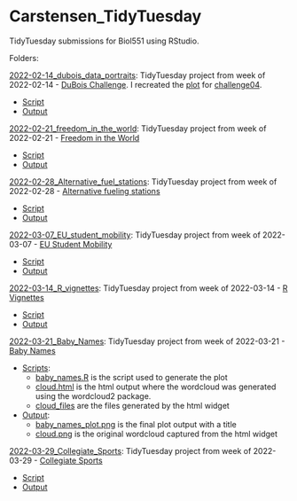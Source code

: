 # Carstensen_TidyTuesday
TidyTuesday submissions for Biol551 using RStudio. 

Folders:

[2022-02-14_dubois_data_portraits](https://github.com/h-carstensen/Carstensen_TidyTuesday/tree/main/dubois_data_portraits): TidyTuesday project from week of 2022-02-14 - [DuBois Challenge](https://github.com/rfordatascience/tidytuesday/blob/master/data/2022/2022-02-15/readme.md). I recreated the [plot](https://github.com/ajstarks/dubois-data-portraits/blob/master/challenge/2022/challenge04/original-plate-21.jpg) for [challenge04](https://github.com/ajstarks/dubois-data-portraits/tree/master/challenge/2022/challenge04).
 * [Script](https://github.com/h-carstensen/Carstensen_TidyTuesday/blob/main/dubois_data_portraits/script/dubois_challenge04_script.R)
 * [Output](https://github.com/h-carstensen/Carstensen_TidyTuesday/blob/main/dubois_data_portraits/outputs/DuBois_challenge04.png)

[2022-02-21_freedom_in_the_world](https://github.com/h-carstensen/Carstensen_TidyTuesday/tree/main/2022-02-21_freedom_in_the_world): TidyTuesday project from week of 2022-02-21 - [Freedom in the World](https://github.com/rfordatascience/tidytuesday/tree/master/data/2022/2022-02-22)
 * [Script](https://github.com/h-carstensen/Carstensen_TidyTuesday/blob/main/2022-02-21_freedom_in_the_world/Script/Freedom_in_the_world_script.R)
 * [Output](https://github.com/h-carstensen/Carstensen_TidyTuesday/blob/main/2022-02-21_freedom_in_the_world/Output/Freedom_plot.png)

[2022-02-28_Alternative_fuel_stations](https://github.com/h-carstensen/Carstensen_TidyTuesday/tree/main/2022-02-28_Alternative_fuel_stations): TidyTuesday project from week of 2022-02-28 - [Alternative fueling stations](https://github.com/rfordatascience/tidytuesday/tree/master/data/2022/2022-03-01)
 * [Script](https://github.com/h-carstensen/Carstensen_TidyTuesday/blob/main/2022-02-28_Alternative_fuel_stations/Script/Alternative_fuel_stations_script.R)
 * [Output](https://github.com/h-carstensen/Carstensen_TidyTuesday/blob/main/2022-02-28_Alternative_fuel_stations/Output/Alternative_fuel.png)

[2022-03-07_EU_student_mobility](https://github.com/h-carstensen/Carstensen_TidyTuesday/tree/main/2022-03-07_EU_student_mobility): TidyTuesday project from week of 2022-03-07 - [EU Student Mobility](https://github.com/rfordatascience/tidytuesday/tree/master/data/2022/2022-03-08)
 * [Script](https://github.com/h-carstensen/Carstensen_TidyTuesday/blob/main/2022-03-07_EU_student_mobility/Script/Erasmus.R)
 * [Output](https://github.com/h-carstensen/Carstensen_TidyTuesday/blob/main/2022-03-07_EU_student_mobility/Output/Erasmus.png)

[2022-03-14_R_vignettes](https://github.com/h-carstensen/Carstensen_TidyTuesday/tree/main/2022-03-14_R_vignettes): TidyTuesday project from week of 2022-03-14 - [R Vignettes](https://github.com/rfordatascience/tidytuesday/tree/master/data/2022/2022-03-15)
 * [Script](https://github.com/h-carstensen/Carstensen_TidyTuesday/blob/main/2022-03-14_R_vignettes/Script/R_vignettes.R)
 * [Output](https://github.com/h-carstensen/Carstensen_TidyTuesday/blob/main/2022-03-14_R_vignettes/Output/R_Vignettes.png)

[2022-03-21_Baby_Names](https://github.com/h-carstensen/Carstensen_TidyTuesday/tree/main/2022-03-21_Baby_Names): TidyTuesday project from week of 2022-03-21 - [Baby Names](https://github.com/rfordatascience/tidytuesday/tree/master/data/2022/2022-03-22)
 * [Scripts](https://github.com/h-carstensen/Carstensen_TidyTuesday/tree/main/2022-03-21_Baby_Names/Script):
   * [baby_names.R](https://github.com/h-carstensen/Carstensen_TidyTuesday/blob/main/2022-03-21_Baby_Names/Script/baby_names.R) is the script used to generate the plot
   * [cloud.html](https://github.com/h-carstensen/Carstensen_TidyTuesday/blob/main/2022-03-21_Baby_Names/Script/cloud.html) is the  html output where the wordcloud was generated using the wordcloud2 package.
   * [cloud_files](https://github.com/h-carstensen/Carstensen_TidyTuesday/tree/main/2022-03-21_Baby_Names/Script/cloud_files) are the files generated by the html widget
 * [Output](https://github.com/h-carstensen/Carstensen_TidyTuesday/tree/main/2022-03-21_Baby_Names/Output):
   * [baby_names_plot.png](https://github.com/h-carstensen/Carstensen_TidyTuesday/blob/main/2022-03-21_Baby_Names/Output/baby_names_plot.png) is the final plot output with a title
   * [cloud.png](https://github.com/h-carstensen/Carstensen_TidyTuesday/blob/main/2022-03-21_Baby_Names/Output/cloud.png) is the original wordcloud captured from the html widget

[2022-03-29_Collegiate_Sports](https://github.com/h-carstensen/Carstensen_TidyTuesday/tree/main/2022-03-29_Collegiate_Sports): TidyTuesday project from week of 2022-03-29 - [Collegiate Sports](https://github.com/rfordatascience/tidytuesday/blob/master/data/2022/2022-03-29/readme.md)
 * [Script](https://github.com/h-carstensen/Carstensen_TidyTuesday/blob/main/2022-03-29_Collegiate_Sports/Script/Collegiate_sports.R)
 * [Output](https://github.com/h-carstensen/Carstensen_TidyTuesday/blob/main/2022-03-29_Collegiate_Sports/Output/Sports.png)
